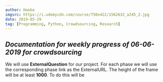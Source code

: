 ```yaml
---
author: Haobo
imgsrc: https://i.udemycdn.com/course/750x422/1562632_a245_2.jpg
date: 2019-05-29
tag: [Programming, Python, Crowdsourcing, Research]
---
```


*Documentation for weekly progress of 06-06-2019 for crowdsourcing*
---


We will use __ExternalQuestion__ for our project. For each phase we will use the corresponding phase link as the ExternalURL. The height of the frame will be at least __1000__. To do this will be
